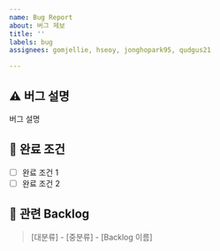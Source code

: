 ```yaml
---
name: Bug Report
about: 버그 제보
title: ''
labels: bug
assignees: gomjellie, hseoy, jonghopark95, qudgus21

---
```


## ⚠️ 버그 설명

버그 설명

## 📑 완료 조건

- [ ] 완료 조건 1
- [ ] 완료 조건 2

## :thought_balloon: 관련 Backlog

> [대분류] - [중분류] - [Backlog 이름]

